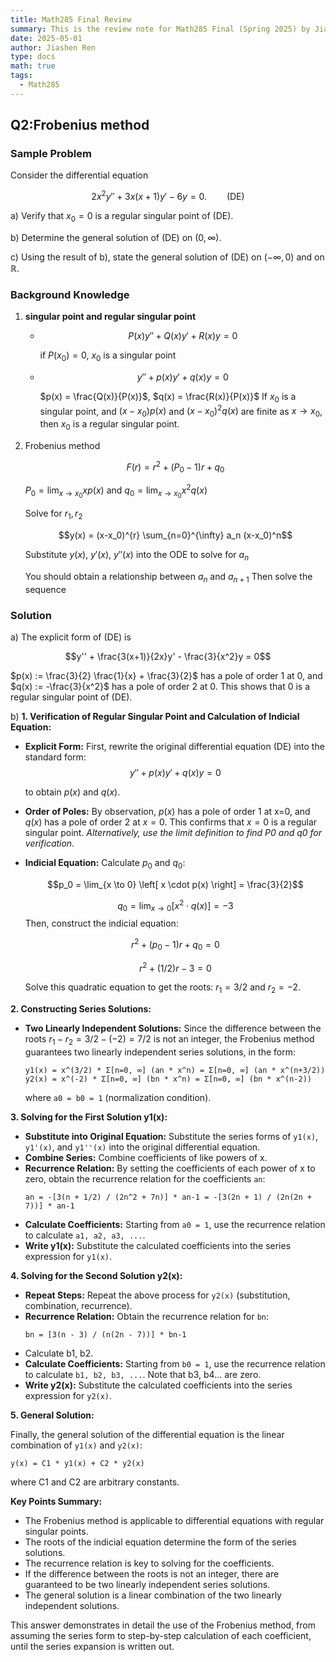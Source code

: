 ```yaml
---
title: Math285 Final Review
summary: This is the review note for Math285 Final (Spring 2025) by Jiashen Ren.
date: 2025-05-01
author: Jiashen Ren
type: docs
math: true
tags:
  - Math285
---
```


## Q2:Frobenius method

### Sample Problem

Consider the differential equation

$$2x^2y'' + 3x(x+1)y' - 6y = 0. \qquad \text{(DE)}$$

a) Verify that $x_0 = 0$ is a regular singular point of (DE).

b) Determine the general solution of (DE) on $(0, \infty)$.

c) Using the result of b), state the general solution of (DE) on $(-\infty, 0)$ and on $\mathbb{R}$.

### Background Knowledge

1. **singular point and regular singular point** 

    * $$P(x)y'' + Q(x)y' + R(x)y = 0$$

      if $P(x_0) = 0$, $x_0$ is a singular point

    * $$y'' + p(x)y' + q(x)y = 0$$  
  
      $p(x) = \frac{Q(x)}{P(x)}$,  $q(x) = \frac{R(x)}{P(x)}$
      If $x_0$ is a singular point, and $(x-x_0)p(x)$ and $(x-x_0)^2q(x)$ are finite as $x \to x_0$, then $x_0$ is a regular singular point.

2. Frobenius method

    $$F(r) = r^2 + (P_0 - 1)r + q_0$$

    $P_0 = \lim_{x \to x_0} xp(x)$ and $q_0 = \lim_{x \to x_0} x^2q(x)$

    Solve for $r_1, r_2$

    $$y(x) = (x-x_0)^{r} \sum_{n=0}^{\infty} a_n (x-x_0)^n$$

    Substitute $y(x)$, $y'(x)$, $y''(x)$ into the ODE to solve for $a_n$

    You should obtain a relationship between $a_n$ and $a_{n+1}$ 
    Then solve the sequence

### Solution

a) 
The explicit form of (DE) is

$$y'' + \frac{3(x+1)}{2x}y' - \frac{3}{x^2}y = 0$$

$p(x) := \frac{3}{2} \frac{1}{x} + \frac{3}{2}$ has a pole of order 1 at 0, and $q(x) := -\frac{3}{x^2}$ has a pole of order 2 at 0.  This shows that 0 is a regular singular point of (DE).

b)
**1. Verification of Regular Singular Point and Calculation of Indicial Equation:**

*   **Explicit Form:** First, rewrite the original differential equation (DE) into the standard form:
    $$y'' + p(x)y' + q(x)y = 0$$

    to obtain $p(x)$ and $q(x)$.

*   **Order of Poles:** By observation, $p(x)$ has a pole of order 1 at x=0, and $q(x)$ has a pole of order 2 at $x=0$. This confirms that $x=0$ is a regular singular point.
*Alternatively, use the limit definition to find P0 and q0 for verification.*
*   **Indicial Equation:** Calculate $p_0$ and $q_0$:

    $$p_0 = \lim_{x \to 0} \left[ x \cdot p(x) \right] = \frac{3}{2}$$

    $$q_0 = \lim_{x \to 0} \left[ x^2 \cdot q(x) \right] = -3$$
    Then, construct the indicial equation:

    $$r^2 + (p_0 - 1)r + q_0 = 0$$

    $$r^2 + (1/2)r - 3 = 0$$

    Solve this quadratic equation to get the roots: $r_1 = 3/2$ and $r_2 = -2$.

**2. Constructing Series Solutions:**

*   **Two Linearly Independent Solutions:** Since the difference between the roots $r_1 - r_2 = 3/2 - (-2) = 7/2$ is not an integer, the Frobenius method guarantees two linearly independent series solutions, in the form:
    ```
    y1(x) = x^(3/2) * Σ[n=0, ∞] (an * x^n) = Σ[n=0, ∞] (an * x^(n+3/2))
    y2(x) = x^(-2) * Σ[n=0, ∞] (bn * x^n) = Σ[n=0, ∞] (bn * x^(n-2))
    ```
    where `a0 = b0 = 1` (normalization condition).

**3. Solving for the First Solution y1(x):**

*   **Substitute into Original Equation:** Substitute the series forms of `y1(x)`, `y1'(x)`, and `y1''(x)` into the original differential equation.
*   **Combine Series:** Combine coefficients of like powers of x.
*   **Recurrence Relation:** By setting the coefficients of each power of x to zero, obtain the recurrence relation for the coefficients `an`:
    ```
    an = -[3(n + 1/2) / (2n^2 + 7n)] * an-1 = -[3(2n + 1) / (2n(2n + 7))] * an-1
    ```
* **Calculate Coefficients:** Starting from `a0 = 1`, use the recurrence relation to calculate `a1, a2, a3, ...`.
*   **Write y1(x):** Substitute the calculated coefficients into the series expression for `y1(x)`.

**4. Solving for the Second Solution y2(x):**

*   **Repeat Steps:** Repeat the above process for `y2(x)` (substitution, combination, recurrence).
*   **Recurrence Relation:** Obtain the recurrence relation for `bn`:
    ```
    bn = [3(n - 3) / (n(2n - 7))] * bn-1
    ```
*    Calculate b1, b2.
* **Calculate Coefficients:** Starting from `b0 = 1`, use the recurrence relation to calculate `b1, b2, b3, ...`. Note that b3, b4... are zero.
*   **Write y2(x):** Substitute the calculated coefficients into the series expression for `y2(x)`.

**5. General Solution:**

Finally, the general solution of the differential equation is the linear combination of `y1(x)` and `y2(x)`:

```
y(x) = C1 * y1(x) + C2 * y2(x)
```

where C1 and C2 are arbitrary constants.

**Key Points Summary:**

*   The Frobenius method is applicable to differential equations with regular singular points.
*   The roots of the indicial equation determine the form of the series solutions.
*   The recurrence relation is key to solving for the coefficients.
*   If the difference between the roots is not an integer, there are guaranteed to be two linearly independent series solutions.
*   The general solution is a linear combination of the two linearly independent solutions.

This answer demonstrates in detail the use of the Frobenius method, from assuming the series form to step-by-step calculation of each coefficient, until the series expansion is written out.
